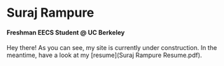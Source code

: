 # Suraj Rampure
#### Freshman EECS Student @ UC Berkeley
Hey there! As you can see, my site is currently under construction. In the meantime, have a look at my [resume](Suraj Rampure Resume.pdf).

